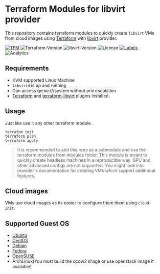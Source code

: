 # Terraform Modules for libvirt provider

This repository contains terraform modules to quickly create `libvirt` VMs from cloud images using [Terraform][terraform]
with [libvirt][terraform-libvirt] provider.

[![TFM](https://github.com/tprasadtp/tfm-libvirt/workflows/terraform/badge.svg)](https://github.com/tprasadtp/tfm-libvirt/actions?workflow=terraform)
![Terraform-Version](https://img.shields.io/badge/terraform-0.12.x-623CE4?logo=terraform)
![libvirt-Version](https://img.shields.io/badge/provider--libvirt-0.6.1-623CE4?logo=terraform&logoColor=white)
![License](https://img.shields.io/badge/License-MIT-brightgreen)
[![Labels](https://github.com/tprasadtp/tfm-libvirt/workflows/labels/badge.svg)](https://github.com/tprasadtp/tfm-libvirt/actions?workflow=labels)
![Analytics](https://ga-beacon.prasadt.com/UA-101760811-3/github/tfm-libvirt?pink&useReferer)


## Requirements

- KVM supported Linux Machine
- `libvirtd` is up and running
- Can access qemu:///system without priv escalation
- [Terraform][terraform] and [terraform-libvirt][terraform-libvirt] plugins installed.

## Usage

Just like use it any other terraform module.

```console
terrafom init
terraform plan
terraform apply
```

> It is recommended to add this repo as a submodule
> and use the terraform modules from modules folder.
> This module is meant to quickly create headless machines in a reproducible way. GPU and other advanced configs are not supported.
> You might look into provider's documentation for creating VMs which support additional features.

## Cloud images

VMs use cloud images as its easier to configure them them using `cloud-init`.

## Supported Guest OS

- [Ubuntu](https://cloud-images.ubuntu.com/)
- [CentOS](http://cloud.centos.org/centos/8/x86_64/images/)
- [Debian](http://cdimage.debian.org/cdimage/openstack/)
- [Fedora](https://alt.fedoraproject.org/cloud/)
- [OpenSUSE](https://software.opensuse.org/distributions/leap#jeos-ports)
- ArchLinux(You must build the qcow2 image or use openstack image if available)

[terraform]: https://terraform.io
[terraform-libvirt]: https://github.com/dmacvicar/terraform-provider-libvirt
